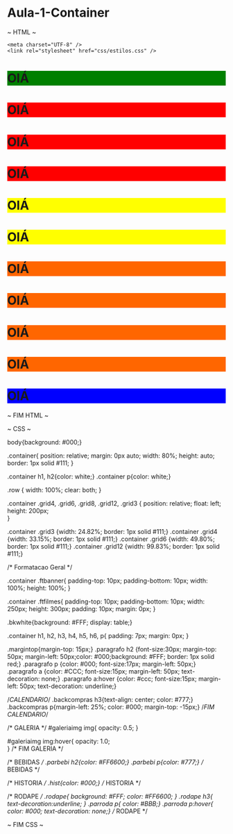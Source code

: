 # Aula-1-Container

~ HTML ~ 

<!DOCTYPE html>

<html>
<head>
	<title> Atividade </title>
	
	<meta charset="UTF-8" />
	<link rel="stylesheet" href="css/estilos.css" />
	
</head>

<body>
	<div class="container">
		<div class="row">
			<div class="grid12 altura" style="background: green">
			<h1> OlÁ </h1>
			</div>
		</div>
		<div class="row">
			<div class="grid4 altura" style="background: red;">
			<h1> OlÁ </h1>
			</div>
			<div class="grid4 altura" style="background: red;">
			 <h1> OlÁ </h1>
			</div>
			<div class="grid4 altura" style="background: red;">
			<h1> OlÁ </h1>
			</div>
		</div>
		<div class="row">
			<div class="grid6 altura" style="background: yellow">
			<h1> OlÁ </h1>
			</div>
			<div class="grid6 altura" style="background: yellow">
			<h1> OlÁ </h1>
			</div>
		</div>
		<div class="row">
			<div class="grid3 altura" style="background: #FF6600">
			<h1> OlÁ </h1>
			</div>
			<div class="grid3 altura" style="background: #FF6600">
			<h1> OlÁ </h1>
			</div>
			<div class="grid3 altura" style="background: #FF6600">
			<h1> OlÁ </h1>
			</div>
			<div class="grid3 altura" style="background: #FF6600">
			<h1> OlÁ </h1>
			</div>
		</div>
		<div class="row">
			<div class="grid12 altura" style="background: blue">
			<h1> OlÁ </h1>
			</div>
		</div>
	</div>

</body>

</html>

~ FIM HTML ~ 

~ CSS ~ 

body{background: #000;}

.container{
	position: relative;
	margin: 0px auto;
	width: 80%;
	height: auto;
	border: 1px solid #111;
}

.container h1, h2{color: white;}
.container p{color: white;}

.row {
	width: 100%; 
	clear: both; 
}

.container .grid4, .grid6, .grid8, .grid12, .grid3
{
	position: relative;
	float: left;
	height: 200px;	
}

.container .grid3   {width: 24.82%; border: 1px solid #111;}
.container .grid4    {width: 33.15%; border: 1px solid #111;}
.container .grid6    {width: 49.80%; border: 1px solid #111;}
.container .grid12  {width: 99.83%; border: 1px solid #111;}

/* Formatacao Geral */

.container .ftbanner{
	padding-top: 10px;
	padding-bottom: 10px;
	width: 100%; 
	height: 100%;
}

.container .ftfilmes{
	padding-top: 10px;
	padding-bottom: 10px;
	width: 250px; 
	height: 300px;
	padding: 10px;
	margin: 0px;
}

.bkwhite{background: #FFF; display: table;}

.container h1, h2, h3, h4, h5, h6, p{
	padding: 7px;
	margin: 0px;
}

.margintop{margin-top: 15px;}
.paragrafo h2 {font-size:30px; margin-top: 50px; margin-left: 50px;color: #000;background: #FFF; border: 1px solid red;}
.paragrafo p {color: #000; font-size:17px; margin-left: 50px;}
.paragrafo a {color: #CCC; font-size:15px; margin-left: 50px; text-decoration: none;}
.paragrafo a:hover {color: #ccc; font-size:15px; margin-left: 50px; text-decoration: underline;}

/*CALENDARIO*/
.backcompras h3{text-align: center; color: #777;}
.backcompras p{margin-left: 25%; color: #000; margin-top: -15px;}
/*FIM CALENDARIO*/

/* GALERIA */
#galeriaimg img{
	opacity: 0.5;
}

#galeriaimg img:hover{
	opacity: 1.0;	
}
/* FIM GALERIA */

/* BEBIDAS */
.parbebi h2{color: #FF6600;}
.parbebi p{color: #777;}
/* BEBIDAS */

/* HISTORIA */
.hist{color: #000;}	
/* HISTORIA */

/* RODAPE */
.rodape{
	background: #FFF;
	color: #FF6600;
}
.rodape h3{
	text-decoration:underline;
}
.parroda p{ color: #BBB;}
.parroda p:hover{ color: #000; text-decoration: none;}
/* RODAPE */

~ FIM CSS ~ 
